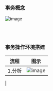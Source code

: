 ### 事务概念
![image](https://user-images.githubusercontent.com/87599765/149301479-6b90c180-edcb-4475-91ec-98e973ad6e8c.png)

<br><br/>

### 事务操作环境搭建
|流程|图示|
|---|---|
|1.分析|![image](https://user-images.githubusercontent.com/87599765/149302380-1ab54dbf-3924-4461-a07b-e3b2d551f486.png)|
|
